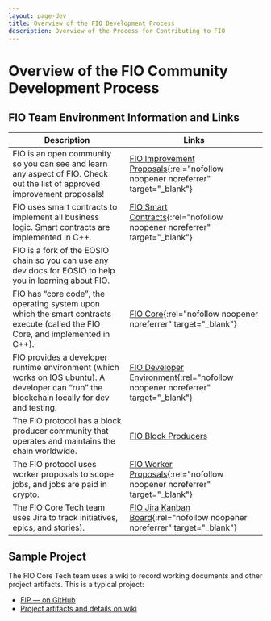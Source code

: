 ```yaml
---
layout: page-dev
title: Overview of the FIO Development Process
description: Overview of the Process for Contributing to FIO
---
```


# Overview of the FIO Community Development Process

## FIO Team Environment Information and Links

|Description  |Links |
|---|---|
|FIO is an open community so you can see and learn any aspect of FIO. Check out the list of approved improvement proposals!| [FIO Improvement Proposals](https://github.com/fioprotocol/fips){:rel="nofollow noopener noreferrer" target="_blank"} |
|FIO uses smart contracts to implement all business logic. Smart contracts are implemented in C++.|[FIO Smart Contracts](https://github.com/fioprotocol/fio.contracts){:rel="nofollow noopener noreferrer" target="_blank"} |
|FIO is a fork of the EOSIO chain so you can use any dev docs for EOSIO to help you in learning about FIO.
FIO has “core code”, the operating system upon which the smart contracts execute (called the FIO Core, and implemented in C++). |[FIO Core](https://github.com/fioprotocol/fio){:rel="nofollow noopener noreferrer" target="_blank"} |
|FIO provides a developer runtime environment (which works on IOS ubuntu). A developer can “run” the blockchain locally for dev and testing.|[FIO Developer Environment](https://github.com/fioprotocol/fio.devtools){:rel="nofollow noopener noreferrer" target="_blank"} |
|The FIO protocol has a block producer community that operates and maintains the chain worldwide. |[FIO Block Producers]({{site.baseurl}}/docs/bp/) |
|The FIO protocol uses worker proposals to scope jobs, and jobs are paid in crypto. |[FIO Worker Proposals](https://fioprotocol.atlassian.net/wiki/spaces/DAO/pages/64192796/How+to+Contribute+to+FIO+Protocol){:rel="nofollow noopener noreferrer" target="_blank"} |
|The FIO Core Tech team uses Jira to track initiatives, epics, and stories). |[FIO Jira Kanban Board](https://fioprotocol.atlassian.net/jira/software/c/projects/BD/boards/2){:rel="nofollow noopener noreferrer" target="_blank"}

## Sample Project

The FIO Core Tech team uses a wiki to record working documents and other project artifacts. This is a typical project:

- [FIP — on GitHub](https://github.com/fioprotocol/fips/blob/master/fip-0041.md)
- [Project artifacts and details on wiki](https://fioprotocol.atlassian.net/wiki/spaces/FD/pages/478838846/FIP-41+Enable+token+locking+for+existing+accounts)

